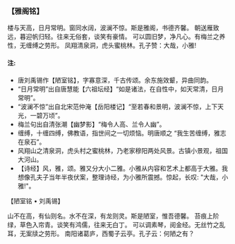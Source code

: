 ### 【雅阁铭】

楼与天高，日月常明。窗同水阔，波澜不惊。斯是雅阁，书德齐馨。
朝送雁致远，暮迎帆归轻。往来无俗套，谈笑有豪情。
可以圆旧梦，净凡心。有梅兰之养性，无缠缚之劳形。
凤翔清泉洞，虎头蜜桃林。孔子赞：大哉，小雅!

#### 注:
- 唐刘禹锡作【陋室铭】，字寡意深，千古传颂。余东施效颦，异曲同韵。
- “日月常明”出自唐慧能【六祖坛经】“如是诸法，在自性中，如天常清，日月常明”。
- “波澜不惊”出自北宋范仲淹【岳阳楼记】“至若春和景明，波澜不惊，上下天光，一碧万顷”。
- 梅兰句出自清张潮【幽梦影】“梅令人高、兰令人幽”。
- 缠缚，十缠四缚，佛教语，指世间之一切烦恼。明唐顺之 “我生苦缠缚，雅志在泉石”。
- 风翔山之清泉洞，虎头村之蜜桃林，乃老家穆阳两处风景。古镇小景观，祖国大河山。
- 【诗经】风，雅，颂。雅又分大小二雅。小雅从内容和艺术上都高于大雅。我想像孔夫子当年半夜伏案，整理诗经，为小雅所震撼。惊起，长叹: "大哉，小雅!"。

【陋室铭 • 刘禹锡】

山不在高，有仙则名。水不在深，有龙则灵。斯是陋室，惟吾德馨。
苔痕上阶绿，草色入帘青。谈笑有鸿儒，往来无白丁。
可以调素琴，阅金经。无丝竹之乱耳，无案牍之劳形。
南阳诸葛庐，西蜀子云亭。孔子云：何陋之有？
